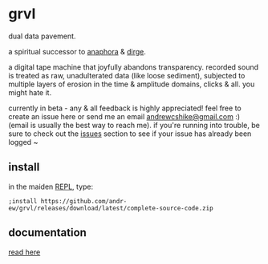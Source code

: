 # grvl

dual data pavement.

a spiritual successor to [anaphora](https://github.com/andr-ew/prosody#anaphora) & [dirge](https://github.com/andr-ew/prosody#dirge).

a digital tape machine that joyfully abandons transparency. recorded sound is treated as raw, unadulterated data (like loose sediment), subjected to multiple layers of erosion in the time & amplitude domains, clicks & all. you might hate it.

currently in beta - any & all feedback is highly appreciated! feel free to create an issue here or send me an email andrewcshike@gmail.com :) (email is usually the best way to reach me). if you're running into trouble, be sure to check out the [issues](https://github.com/andr-ew/grvl/issues) section to see if your issue has already been logged ~

## install

in the maiden [REPL](https://monome.org/docs/norns/image/wifi_maiden-images/install-repl.png), type:

```
;install https://github.com/andr-ew/grvl/releases/download/latest/complete-source-code.zip
```

## documentation

[read here](https://github.com/andr-ew/lib-grvl)
